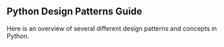 ## Python Design Patterns Guide

Here is an overview of several different design patterns and concepts in Python.
